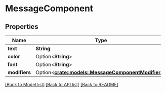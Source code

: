 # MessageComponent

## Properties

Name | Type | Description | Notes
------------ | ------------- | ------------- | -------------
**text** | **String** |  | 
**color** | Option<**String**> |  | [optional]
**font** | Option<**String**> |  | [optional]
**modifiers** | Option<[**crate::models::MessageComponentModifiers**](MessageComponent_modifiers.md)> |  | [optional]

[[Back to Model list]](../README.md#documentation-for-models) [[Back to API list]](../README.md#documentation-for-api-endpoints) [[Back to README]](../README.md)


